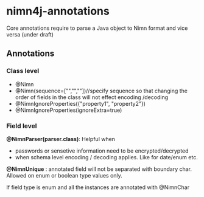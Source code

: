 # nimn4j-annotations
Core annotations require to parse a Java object to Nimn format and vice versa (under draft)


## Annotations
### Class level
* @Nimn
* @Nimn(sequence=["","",""])//specify sequence so that changing the order of fields in the class will not effect encoding /decoding
* @NimnIgnoreProperties({"property1", "property2"})
* @NimnIgnoreProperties(ignoreExtra=true)

### Field level
**@NimnParser(parser.class)**: Helpful when 
* passwords or sensetive information need to be encrypted/decrypted
* when schema level encoding / decoding applies. Like for date/enum etc.

**@NimnUnique** : annotated field will not be separated with boundary char. Allowed on enum or boolean type values only.

If field type is enum and all the instances are annotated with @NimnChar
